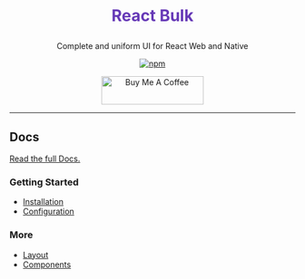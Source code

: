 <center>

# <p style="color: #673ab7;">React Bulk</p>
Complete and uniform UI for React Web and Native

[![npm](https://img.shields.io/npm/v/@react-bulk/core.svg?color=%23673ab7)](https://www.npmjs.com/package/@react-bulk/core)

<a href="https://www.buymeacoffee.com/caioedut" target="_blank">
  <img src="https://cdn.buymeacoffee.com/buttons/v2/default-violet.png" alt="Buy Me A Coffee" width="180" height="50">
</a>

---

</center>

## Docs

[Read the full Docs.](https://rbk.caioedut.com/)

### Getting Started
- [Installation](https://rbk.caioedut.com/docs/getting-started/installation)
- [Configuration](https://rbk.caioedut.com/docs/getting-started/configuration)

### More
- [Layout](https://rbk.caioedut.com/docs/category/layout)
- [Components](https://rbk.caioedut.com/docs/category/components)
